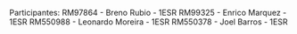 Participantes:
RM97864 - Breno Rubio - 1ESR
RM99325 - Enrico Marquez - 1ESR
RM550988 - Leonardo Moreira - 1ESR
RM550378 - Joel Barros - 1ESR
